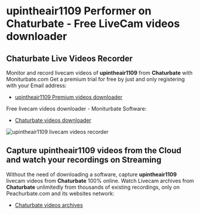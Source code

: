 # upintheair1109 Performer on Chaturbate - Free LiveCam videos downloader

## Chaturbate Live Videos Recorder

Monitor and record livecam videos of **upintheair1109** from **Chaturbate** with Moniturbate.com
Get a premium trial for free by just and only registering with your Email address:
* [upintheair1109 Premium videos downloader](https://moniturbate.com/request-demo-licence-key.html)

Free livecam videos downloader - Moniturbate Software:
* [Chaturbate videos downloader](https://moniturbate.com/moniturbate-download-software.html)

![upintheair1109 livecam videos recorder](https://peachurnet.com/templates/moniturbate-software.png)


## Capture upintheair1109 videos from the Cloud and watch your recordings on Streaming

Without the need of downloading a software, capture **upintheair1109** livecam videos from **Chaturbate** 100% online.
Watch Livecam archives from **Chaturbate** unlimitedly from thousands of existing recordings, only on Peachurbate.com and its websites network:
* [Chaturbate videos archives](https://peachurnet.com/)